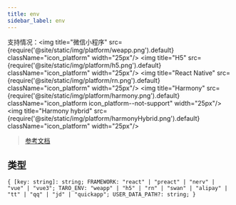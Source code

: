 ```yaml
---
title: env
sidebar_label: env
---
```


支持情况：<img title="微信小程序" src={require('@site/static/img/platform/weapp.png').default} className="icon_platform" width="25px"/> <img title="H5" src={require('@site/static/img/platform/h5.png').default} className="icon_platform" width="25px"/> <img title="React Native" src={require('@site/static/img/platform/rn.png').default} className="icon_platform" width="25px"/> <img title="Harmony" src={require('@site/static/img/platform/harmony.png').default} className="icon_platform icon_platform--not-support" width="25px"/> <img title="Harmony hybrid" src={require('@site/static/img/platform/harmonyHybrid.png').default} className="icon_platform" width="25px"/>

> [参考文档](https://developers.weixin.qq.com/miniprogram/dev/api/base/env/envObj.html)

## 类型

```tsx
{ [key: string]: string; FRAMEWORK: "react" | "preact" | "nerv" | "vue" | "vue3"; TARO_ENV: "weapp" | "h5" | "rn" | "swan" | "alipay" | "tt" | "qq" | "jd" | "quickapp"; USER_DATA_PATH?: string; }
```
